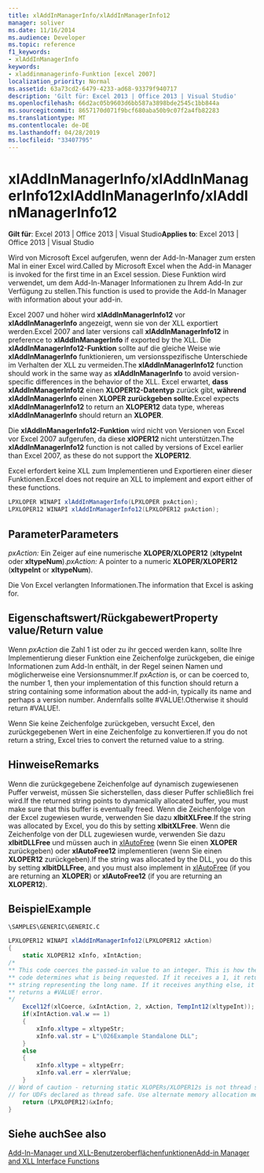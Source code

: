 ```yaml
---
title: xlAddInManagerInfo/xlAddInManagerInfo12
manager: soliver
ms.date: 11/16/2014
ms.audience: Developer
ms.topic: reference
f1_keywords:
- xlAddInManagerInfo
keywords:
- xladdinmanagerinfo-Funktion [excel 2007]
localization_priority: Normal
ms.assetid: 63a73cd2-6479-4233-ad68-93379f940717
description: 'Gilt für: Excel 2013 | Office 2013 | Visual Studio'
ms.openlocfilehash: 66d2ac05b9603d6bb587a3898bde2545c1bb844a
ms.sourcegitcommit: 8657170d071f9bcf680aba50b9c07f2a4fb82283
ms.translationtype: MT
ms.contentlocale: de-DE
ms.lasthandoff: 04/28/2019
ms.locfileid: "33407795"
---
```

# <a name="xladdinmanagerinfoxladdinmanagerinfo12"></a><span data-ttu-id="c68d8-104">xlAddInManagerInfo/xlAddInManagerInfo12</span><span class="sxs-lookup"><span data-stu-id="c68d8-104">xlAddInManagerInfo/xlAddInManagerInfo12</span></span>

 <span data-ttu-id="c68d8-105">**Gilt für**: Excel 2013 | Office 2013 | Visual Studio</span><span class="sxs-lookup"><span data-stu-id="c68d8-105">**Applies to**: Excel 2013 | Office 2013 | Visual Studio</span></span> 
  
<span data-ttu-id="c68d8-106">Wird von Microsoft Excel aufgerufen, wenn der Add-In-Manager zum ersten Mal in einer Excel wird.</span><span class="sxs-lookup"><span data-stu-id="c68d8-106">Called by Microsoft Excel when the Add-in Manager is invoked for the first time in an Excel session.</span></span> <span data-ttu-id="c68d8-107">Diese Funktion wird verwendet, um dem Add-In-Manager Informationen zu Ihrem Add-In zur Verfügung zu stellen.</span><span class="sxs-lookup"><span data-stu-id="c68d8-107">This function is used to provide the Add-In Manager with information about your add-in.</span></span>
  
<span data-ttu-id="c68d8-108">Excel 2007 und höher wird **xlAddInManagerInfo12** vor **xlAddInManagerInfo** angezeigt, wenn sie von der XLL exportiert werden.</span><span class="sxs-lookup"><span data-stu-id="c68d8-108">Excel 2007 and later versions call **xlAddInManagerInfo12** in preference to **xlAddInManagerInfo** if exported by the XLL.</span></span> <span data-ttu-id="c68d8-109">Die **xlAddInManagerInfo12-Funktion** sollte auf die gleiche Weise wie **xlAddInManagerInfo** funktionieren, um versionsspezifische Unterschiede im Verhalten der XLL zu vermeiden.</span><span class="sxs-lookup"><span data-stu-id="c68d8-109">The **xlAddInManagerInfo12** function should work in the same way as **xlAddInManagerInfo** to avoid version-specific differences in the behavior of the XLL.</span></span> <span data-ttu-id="c68d8-110">Excel erwartet, **dass xlAddInManagerInfo12** einen **XLOPER12-Datentyp** zurück gibt, **während xlAddInManagerInfo** einen **XLOPER zurückgeben sollte.**</span><span class="sxs-lookup"><span data-stu-id="c68d8-110">Excel expects **xlAddInManagerInfo12** to return an **XLOPER12** data type, whereas **xlAddInManagerInfo** should return an **XLOPER**.</span></span>
  
<span data-ttu-id="c68d8-111">Die **xlAddInManagerInfo12-Funktion** wird nicht von Versionen von Excel vor Excel 2007 aufgerufen, da diese **xlOPER12** nicht unterstützen.</span><span class="sxs-lookup"><span data-stu-id="c68d8-111">The **xlAddInManagerInfo12** function is not called by versions of Excel earlier than Excel 2007, as these do not support the **XLOPER12**.</span></span>
  
<span data-ttu-id="c68d8-112">Excel erfordert keine XLL zum Implementieren und Exportieren einer dieser Funktionen.</span><span class="sxs-lookup"><span data-stu-id="c68d8-112">Excel does not require an XLL to implement and export either of these functions.</span></span>
  
```cs
LPXLOPER WINAPI xlAddInManagerInfo(LPXLOPER pxAction);
LPXLOPER12 WINAPI xlAddInManagerInfo12(LPXLOPER12 pxAction);
```

## <a name="parameters"></a><span data-ttu-id="c68d8-113">Parameter</span><span class="sxs-lookup"><span data-stu-id="c68d8-113">Parameters</span></span>

 <span data-ttu-id="c68d8-114">_pxAction:_ Ein Zeiger auf eine numerische **XLOPER/XLOPER12** (**xltypeInt** oder **xltypeNum**).</span><span class="sxs-lookup"><span data-stu-id="c68d8-114">_pxAction:_ A pointer to a numeric **XLOPER/XLOPER12** (**xltypeInt** or **xltypeNum**).</span></span>
  
<span data-ttu-id="c68d8-115">Die Von Excel verlangten Informationen.</span><span class="sxs-lookup"><span data-stu-id="c68d8-115">The information that Excel is asking for.</span></span>
  
## <a name="property-valuereturn-value"></a><span data-ttu-id="c68d8-116">Eigenschaftswert/Rückgabewert</span><span class="sxs-lookup"><span data-stu-id="c68d8-116">Property value/Return value</span></span>

<span data-ttu-id="c68d8-117">Wenn  _pxAction_ die Zahl 1 ist oder zu ihr gecced werden kann, sollte Ihre Implementierung dieser Funktion eine Zeichenfolge zurückgeben, die einige Informationen zum Add-In enthält, in der Regel seinen Namen und möglicherweise eine Versionsnummer.</span><span class="sxs-lookup"><span data-stu-id="c68d8-117">If  _pxAction_ is, or can be coerced to, the number 1, then your implementation of this function should return a string containing some information about the add-in, typically its name and perhaps a version number.</span></span> <span data-ttu-id="c68d8-118">Andernfalls sollte #VALUE!.</span><span class="sxs-lookup"><span data-stu-id="c68d8-118">Otherwise it should return #VALUE!.</span></span> 
  
<span data-ttu-id="c68d8-119">Wenn Sie keine Zeichenfolge zurückgeben, versucht Excel, den zurückgegebenen Wert in eine Zeichenfolge zu konvertieren.</span><span class="sxs-lookup"><span data-stu-id="c68d8-119">If you do not return a string, Excel tries to convert the returned value to a string.</span></span>
  
## <a name="remarks"></a><span data-ttu-id="c68d8-120">Hinweise</span><span class="sxs-lookup"><span data-stu-id="c68d8-120">Remarks</span></span>

<span data-ttu-id="c68d8-121">Wenn die zurückgegebene Zeichenfolge auf dynamisch zugewiesenen Puffer verweist, müssen Sie sicherstellen, dass dieser Puffer schließlich frei wird.</span><span class="sxs-lookup"><span data-stu-id="c68d8-121">If the returned string points to dynamically allocated buffer, you must make sure that this buffer is eventually freed.</span></span> <span data-ttu-id="c68d8-122">Wenn die Zeichenfolge von der Excel zugewiesen wurde, verwenden Sie dazu **xlbitXLFree**.</span><span class="sxs-lookup"><span data-stu-id="c68d8-122">If the string was allocated by Excel, you do this by setting **xlbitXLFree**.</span></span> <span data-ttu-id="c68d8-123">Wenn die Zeichenfolge von der DLL zugewiesen wurde, verwenden Sie dazu **xlbitDLLFree** und müssen auch in [xlAutoFree](xlautofree-xlautofree12.md) (wenn Sie einen **XLOPER** zurückgeben) oder **xlAutoFree12** implementieren (wenn Sie einen **XLOPER12** zurückgeben).</span><span class="sxs-lookup"><span data-stu-id="c68d8-123">If the string was allocated by the DLL, you do this by setting **xlbitDLLFree**, and you must also implement in [xlAutoFree](xlautofree-xlautofree12.md) (if you are returning an **XLOPER**) or **xlAutoFree12** (if you are returning an **XLOPER12**).</span></span>
  
## <a name="example"></a><span data-ttu-id="c68d8-124">Beispiel</span><span class="sxs-lookup"><span data-stu-id="c68d8-124">Example</span></span>

 `\SAMPLES\GENERIC\GENERIC.C`
  
```cs
LPXLOPER12 WINAPI xlAddInManagerInfo12(LPXLOPER12 xAction)
{
    static XLOPER12 xInfo, xIntAction;
/*
** This code coerces the passed-in value to an integer. This is how the
** code determines what is being requested. If it receives a 1, it returns a
** string representing the long name. If it receives anything else, it
** returns a #VALUE! error.
*/
    Excel12f(xlCoerce, &xIntAction, 2, xAction, TempInt12(xltypeInt));
    if(xIntAction.val.w == 1) 
    {
        xInfo.xltype = xltypeStr;
        xInfo.val.str = L"\026Example Standalone DLL";
    }
    else 
    {
        xInfo.xltype = xltypeErr;
        xInfo.val.err = xlerrValue;
    }
// Word of caution - returning static XLOPERs/XLOPER12s is not thread safe
// for UDFs declared as thread safe. Use alternate memory allocation mechanisms.
    return (LPXLOPER12)&xInfo;
} 

```

## <a name="see-also"></a><span data-ttu-id="c68d8-125">Siehe auch</span><span class="sxs-lookup"><span data-stu-id="c68d8-125">See also</span></span>



[<span data-ttu-id="c68d8-126">Add-In-Manager und XLL-Benutzeroberflächenfunktionen</span><span class="sxs-lookup"><span data-stu-id="c68d8-126">Add-in Manager and XLL Interface Functions</span></span>](add-in-manager-and-xll-interface-functions.md)

